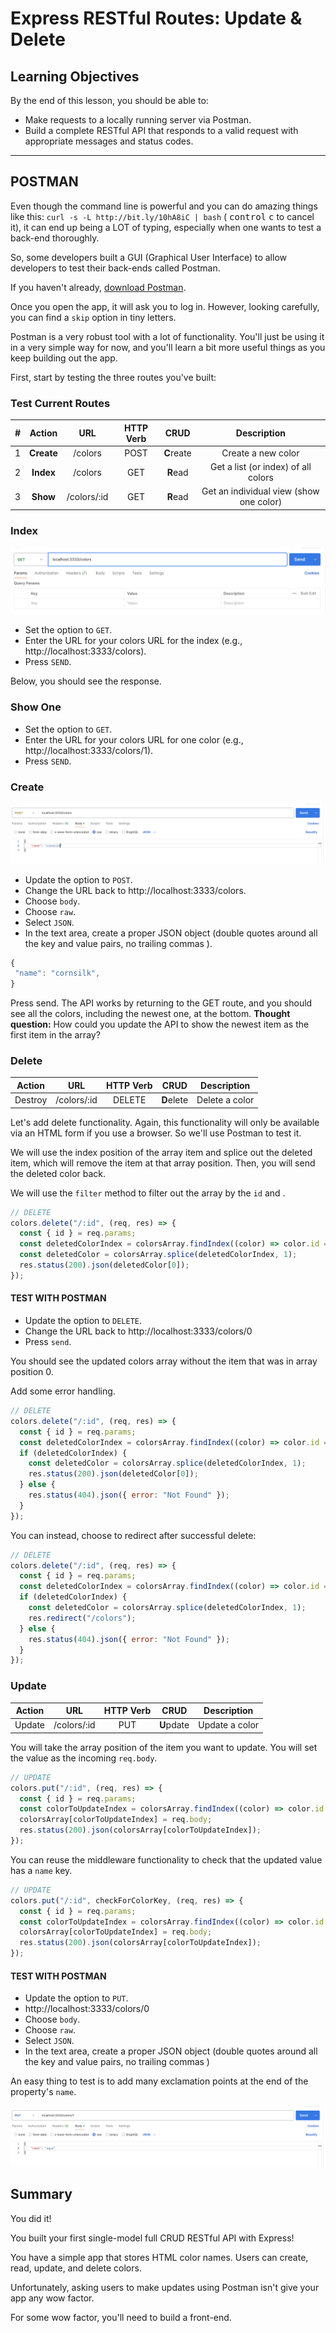 # Express RESTful Routes: Update & Delete

## Learning Objectives

By the end of this lesson, you should be able to:

- Make requests to a locally running server via Postman.
- Build a complete RESTful API that responds to a valid request with appropriate messages and status codes.

---

## POSTMAN

Even though the command line is powerful and you can do amazing things like this: `curl -s -L http://bit.ly/10hA8iC | bash` ( <kbd>control</kbd> <kbd>c</kbd> to cancel it), it can end up being a LOT of typing, especially when one wants to test a back-end thoroughly.

So, some developers built a GUI (Graphical User Interface) to allow developers to test their back-ends called Postman.

If you haven't already, [download Postman](https://www.postman.com/downloads/).

Once you open the app, it will ask you to log in. However, looking carefully, you can find a `skip` option in tiny letters.

Postman is a very robust tool with a lot of functionality. You'll just be using it in a very simple way for now, and you'll learn a bit more useful things as you keep building out the app.

First, start by testing the three routes you've built:

### Test Current Routes

|  #  |   Action   |     URL     | HTTP Verb |    CRUD    |               Description               |
| :-: | :--------: | :---------: | :-------: | :--------: | :-------------------------------------: |
|  1  | **Create** |   /colors   |   POST    | **C**reate |           Create a new color            |
|  2  | **Index**  |   /colors   |    GET    |  **R**ead  |   Get a list (or index) of all colors   |
|  3  |  **Show**  | /colors/:id |    GET    |  **R**ead  | Get an individual view (show one color) |

### Index

![Get all colors](./assets/postman-index.png)

- Set the option to `GET`.
- Enter the URL for your colors URL for the index (e.g., http://localhost:3333/colors).
- Press `SEND`.

Below, you should see the response.

### Show One

- Set the option to `GET`.
- Enter the URL for your colors URL for one color (e.g., http://localhost:3333/colors/1).
- Press `SEND`.

### Create

![Create color](./assets/postman-create.png)

- Update the option to `POST`.
- Change the URL back to http://localhost:3333/colors.
- Choose `body`.
- Choose `raw`.
- Select `JSON`.
- In the text area, create a proper JSON object (double quotes around all the key and value pairs, no trailing commas ).

```js
{
 "name": "cornsilk",
}
```

Press send. The API works by returning to the GET route, and you should see all the colors, including the newest one, at the bottom. **Thought question:** How could you update the API to show the newest item as the first item in the array?

### Delete

| Action  |     URL     | HTTP Verb |    CRUD    |  Description   |
| :-----: | :---------: | :-------: | :--------: | :------------: |
| Destroy | /colors/:id |  DELETE   | **D**elete | Delete a color |

Let's add delete functionality. Again, this functionality will only be available via an HTML form if you use a browser. So we'll use Postman to test it.

We will use the index position of the array item and splice out the deleted item, which will remove the item at that array position. Then, you will send the deleted color back.

We will use the `filter` method to filter out the array by the `id` and .

```js
// DELETE
colors.delete("/:id", (req, res) => {
  const { id } = req.params;
  const deletedColorIndex = colorsArray.findIndex((color) => color.id === Number(id));
  const deletedColor = colorsArray.splice(deletedColorIndex, 1);
  res.status(200).json(deletedColor[0]);
});
```

#### TEST WITH POSTMAN

- Update the option to `DELETE`.
- Change the URL back to http://localhost:3333/colors/0
- Press `send`.

You should see the updated colors array without the item that was in array position 0.

Add some error handling.

```js
// DELETE
colors.delete("/:id", (req, res) => {
  const { id } = req.params;
  const deletedColorIndex = colorsArray.findIndex((color) => color.id === Number(id));
  if (deletedColorIndex) {
    const deletedColor = colorsArray.splice(deletedColorIndex, 1);
    res.status(200).json(deletedColor[0]);
  } else {
    res.status(404).json({ error: "Not Found" });
  }
});
```

You can instead, choose to redirect after successful delete:

```js
// DELETE
colors.delete("/:id", (req, res) => {
  const { id } = req.params;
  const deletedColorIndex = colorsArray.findIndex((color) => color.id === Number(id));
  if (deletedColorIndex) {
    const deletedColor = colorsArray.splice(deletedColorIndex, 1);
    res.redirect("/colors");
  } else {
    res.status(404).json({ error: "Not Found" });
  }
});
```

### Update

| Action |     URL     | HTTP Verb |    CRUD    |  Description   |
| :----: | :---------: | :-------: | :--------: | :------------: |
| Update | /colors/:id |    PUT    | **U**pdate | Update a color |

You will take the array position of the item you want to update. You will set the value as the incoming `req.body`.

```js
// UPDATE
colors.put("/:id", (req, res) => {
  const { id } = req.params;
  const colorToUpdateIndex = colorsArray.findIndex((color) => color.id === Number(id));
  colorsArray[colorToUpdateIndex] = req.body;
  res.status(200).json(colorsArray[colorToUpdateIndex]);
});
```

You can reuse the middleware functionality to check that the updated value has a `name` key.

```js
// UPDATE
colors.put("/:id", checkForColorKey, (req, res) => {
  const { id } = req.params;
  const colorToUpdateIndex = colorsArray.findIndex((color) => color.id === Number(id));
  colorsArray[colorToUpdateIndex] = req.body;
  res.status(200).json(colorsArray[colorToUpdateIndex]);
});
```

#### TEST WITH POSTMAN

- Update the option to `PUT`.
- http://localhost:3333/colors/0
- Choose `body`.
- Choose `raw`.
- Select `JSON`.
- In the text area, create a proper JSON object (double quotes around all the key and value pairs, no trailing commas )

An easy thing to test is to add many exclamation points at the end of the property's `name`.

![Postman Update](./assets/postman-update.png)

## Summary

You did it!

You built your first single-model full CRUD RESTful API with Express!

You have a simple app that stores HTML color names. Users can create, read, update, and delete colors.

Unfortunately, asking users to make updates using Postman isn't give your app any wow factor.

For some wow factor, you'll need to build a front-end.
